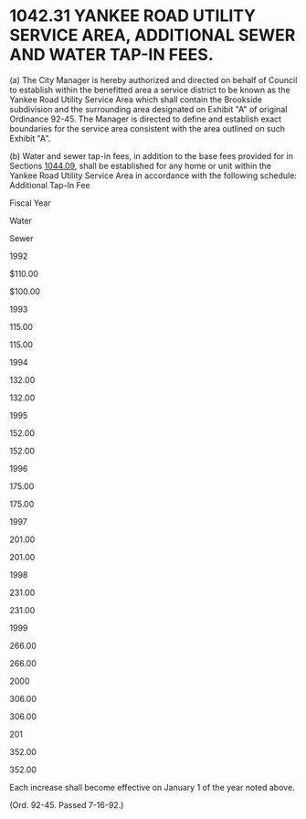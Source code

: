 1042.31 YANKEE ROAD UTILITY SERVICE AREA, ADDITIONAL SEWER AND WATER TAP-IN FEES.
=================================================================================

​(a) The City Manager is hereby authorized and directed on behalf of
Council to establish within the benefitted area a service district to be
known as the Yankee Road Utility Service Area which shall contain the
Brookside subdivision and the surrounding area designated on Exhibit "A"
of original Ordinance 92-45. The Manager is directed to define and
establish exact boundaries for the service area consistent with the area
outlined on such Exhibit "A".

​(b) Water and sewer tap-in fees, in addition to the base fees provided
for in Sections [1044.09](43222e13.html), shall be established for any
home or unit within the Yankee Road Utility Service Area in accordance
with the following schedule: Additional Tap-In Fee

Fiscal Year

Water

Sewer

1992

\$110.00

\$100.00

1993

115.00

115.00

1994

132.00

132.00

1995

152.00

152.00

1996

175.00

175.00

1997

201.00

201.00

1998

231.00

231.00

1999

266.00

266.00

2000

306.00

306.00

201

352.00

352.00

Each increase shall become effective on January 1 of the year noted
above.

(Ord. 92-45. Passed 7-16-92.)

